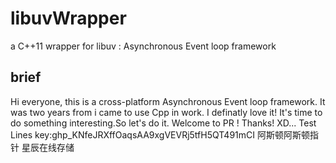 # libuvWrapper
a C++11 wrapper for libuv : Asynchronous Event loop framework
## brief
Hi everyone, this is a cross-platform Asynchronous Event loop framework. 
It was two years from i came to use Cpp in work.
I definatly love it!
It's time to do something interesting.So let's do it.
Welcome to PR !
Thanks! XD...
Test Lines
key: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
阿斯顿阿斯顿指针
星辰在线存储
